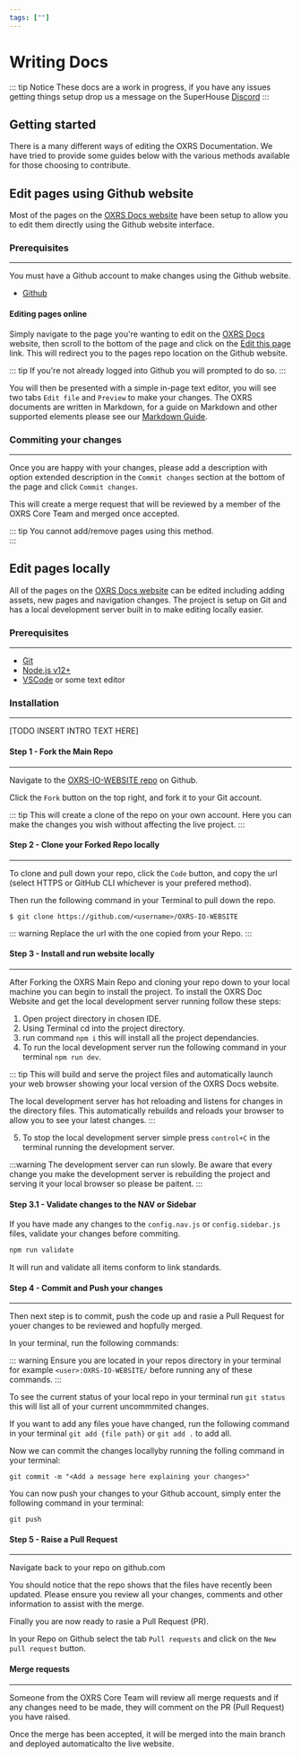 ```yaml
---
tags: [""]
---
```

# Writing Docs

::: tip Notice
These docs are a work in progress, if you have any issues getting things setup drop us a message on the SuperHouse [Discord](https://discord.gg/H6bbrAtS)
:::

## Getting started
There is a many different ways of editing the OXRS Documentation. We have tried to provide some guides below with the various methods available for those choosing to contribute.
  
## Edit pages using Github website
Most of the pages on the [OXRS Docs website](https://oxrs.io/) have been setup to allow you to edit them directly using the Github website interface. 


### Prerequisites
----
You must have a Github account to make changes using the Github website.
- [Github](https://github.com)


#### Editing pages online
Simply navigate to the page you're wanting to edit on the [OXRS Docs](https://oxrs.io/) website, then scroll to the bottom of the page and click on the [Edit this page](https://github.com/OXRS-IO/OXRS-IO-WEBSITE/edit/main/docs/guides/writing-docs/getting-started.md) link. This will redirect you to the pages repo location on the Github website.

::: tip
If you're not already logged into Github you will prompted to do so.
:::

You will then be presented with a simple in-page text editor, you will see two tabs `Edit file` and `Preview` to make your changes. The OXRS documents are written in Markdown, for a guide on Markdown and other supported elements please see our [Markdown Guide](/guides/writing-docs/markdown.md).

### Commiting your changes
----
Once you are happy with your changes, please add a description with option extended description in the `Commit changes` section at the bottom of the page and click `Commit changes`.  

This will create a merge request that will be reviewed by a member of the OXRS Core Team and merged once accepted.

::: tip
You cannot add/remove pages using this method.  
:::

## Edit pages locally
All of the pages on the [OXRS Docs website](https://oxrs.io/) can be edited including adding assets, new pages and navigation changes. The project is setup on Git and has a local development server built in to make editing locally easier. 

### Prerequisites
----
- [Git](https://github.com/git-guides/install-git)
- [Node.js v12+](https://nodejs.org/)
- [VSCode](https://code.visualstudio.com/) or some text editor  


### Installation
----
[TODO INSERT INTRO TEXT HERE]

#### Step 1 - Fork the Main Repo
----
Navigate to the [OXRS-IO-WEBSITE repo](https://github.com/OXRS-IO/OXRS-IO-WEBSITE) on Github.

Click the `Fork` button on the top right, and fork it to your Git account.

::: tip
This will create a clone of the repo on your own account. Here you can make the changes you wish without affecting the live project.
:::



#### Step 2 - Clone your Forked Repo locally
----
To clone and pull down your repo, click the `Code` button, and copy the url (select HTTPS or GitHub CLI whichever is your prefered method).

Then run the following command in your Terminal to pull down the repo.  
  
` $ git clone https://github.com/<username>/OXRS-IO-WEBSITE ` 

::: warning
Replace the url with the one copied from your Repo.
:::


#### Step 3 - Install and run website locally
----
After Forking the OXRS Main Repo and cloning your repo down to your local machine you can begin to install the project. To install the OXRS Doc Website and get the local development server running follow these steps:

1. Open project directory in chosen IDE.
2. Using Terminal cd into the project directory.
3. run command `npm i` this will install all the project dependancies.
4. To run the local development server run the following command in your terminal `npm run dev`.

::: tip
This will build and serve the project files and automatically launch your web browser showing your local version of the OXRS Docs website. 

The local development server has hot reloading and listens for changes in the directory files. This automatically rebuilds and reloads your browser to allow you to see your latest changes.
:::

5. To stop the local development server simple press `control+C` in the terminal running the development server.

:::warning
The development server can run slowly. Be aware that every change you make the development server is rebuilding the project and serving it your local browser so please be paitent.
:::


#### Step 3.1 - Validate changes to the NAV or Sidebar

If you have made any changes to the `config.nav.js` or `config.sidebar.js` files, validate your changes before commiting.  
```sh
npm run validate
```
It will run and validate all items conform to link standards.

#### Step 4 - Commit and Push your changes
----
Then next step is to commit, push the code up and rasie a Pull Request for youer changes to be reviewed and hopfully merged.  

In your terminal, run the following commands:

::: warning
Ensure you are located in your repos directory in your terminal for example `<user>:OXRS-IO-WEBSITE/` before running any of these commands.
:::

To see the current status of your local repo in your terminal run `git status` this will list all of your current uncommmited changes.

If you want to add any files youe have changed, run the following command in your terminal `git add {file path}` or `git add .` to add all.
  
Now we can commit the changes locallyby running the folling command in your terminal:

`git commit -m "<Add a message here explaining your changes>"`   
  
You can now push your changes to your Github account, simply enter the following command in your terminal:

`git push`


#### Step 5 - Raise a Pull Request
----
Navigate back to your repo on github.com

You should notice that the repo shows that the files have recently been updated. Please ensure you review all your changes, comments and other information to assist with the merge.

Finally you are now ready to rasie a Pull Request (PR).

In your Repo on Github select the tab `Pull requests` and click on the `New pull request` button.


#### Merge requests
----
Someone from the OXRS Core Team will review all merge requests and if any changes need to be made, they will comment on the PR (Pull Request) you have raised.

Once the merge has been accepted, it will be merged into the main branch and deployed automaticalto the live website.